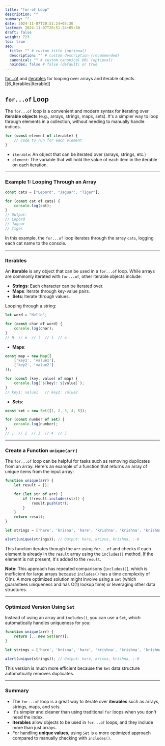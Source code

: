 ```yaml
---
title: "for-of Loop"
description: ""
summary: ""
date: 2024-11-07T20:51:24+05:30
lastmod: 2024-11-07T20:51:24+05:30
draft: false
weight: 723
toc: true
seo:
  title: "" # custom title (optional)
  description: "" # custom description (recommended)
  canonical: "" # custom canonical URL (optional)
  noindex: false # false (default) or true
---
```




[for…of](https://javascript.info/array#loops) and [iterables](https://javascript.info/iterable) for looping over arrays and iterable objects.
[[6_Iterables|Iterable]]

## **`for...of` Loop**

The `for...of` loop is a convenient and modern syntax for iterating over **iterable objects** (e.g., arrays, strings, maps, sets). It's a simpler way to loop through elements in a collection, without needing to manually handle indices.

```js
for (const element of iterable) {
    // code to run for each element
}
```
- `iterable`: An object that can be iterated over (arrays, strings, etc.)
- `element`: The variable that will hold the value of each item in the iterable on each iteration.

---

### **Example 1: Looping Through an Array**

```js
const cats = ["Lepord", "Jaguar", "Tiger"];

for (const cat of cats) {
    console.log(cat);
}
// Output:
// Lepord
// Jaguar
// Tiger
```

In this example, the `for...of` loop iterates through the array `cats`, logging each cat name to the console.

---

### **Iterables**

An **iterable** is any object that can be used in a `for...of` loop. While arrays are commonly iterated with `for...of`, other iterable objects include:

- **Strings**: Each character can be iterated over.
- **Maps**: Iterate through key-value pairs.
- **Sets**: Iterate through values.

Looping through a string:
```js
let word = "Hello";

for (const char of word) {
    console.log(char);
}
// H  // e  // l  // l  // o
```

- **Maps**:
```js
const map = new Map([
    ['key1', 'value1'],
    ['key2', 'value2']
]);

for (const [key, value] of map) {
    console.log(`${key}: ${value}`);
}
// key1: value1   // key2: value2
```

- **Sets**:
```js
const set = new Set([1, 2, 3, 4, 5]);

for (const number of set) {
    console.log(number);
}
// 1  // 2  // 3  // 4  // 5
```

---

### **Create a Function `unique(arr)`**

The `for...of` loop can be helpful for tasks such as removing duplicates from an array. Here's an example of a function that returns an array of unique items from the input array:

```js
function unique(arr) {
    let result = [];

    for (let str of arr) {
        if (!result.includes(str)) {
            result.push(str);
        }
    }
    return result;
}

let strings = ['hare', 'krisna', 'hare', 'krishna', 'krishna', 'krishna', 'hare', 'hare', ':-0'];

alert(unique(strings)); // Output: hare, krisna, krishna, :-0
```

This function iterates through the `arr` using `for...of` and checks if each element is already in the `result` array using the `includes()` method. If the element is not present, it's added to the `result`.

**Note:** This approach has repeated comparisons (`includes()`), which is inefficient for large arrays because `includes()` has a time complexity of O(n). A more optimized solution might involve using a `Set` (which guarantees uniqueness and has O(1) lookup time) or leveraging other data structures.

---

### **Optimized Version Using `Set`**

Instead of using an array and `includes()`, you can use a `Set`, which automatically handles uniqueness for you:

```js
function unique(arr) {
    return [...new Set(arr)];
}

let strings = ['hare', 'krisna', 'hare', 'krishna', 'krishna', 'krishna', 'hare', 'hare', ':-0'];

alert(unique(strings)); // Output: hare, krisna, krishna, :-0
```

This version is much more efficient because the `Set` data structure automatically removes duplicates.

---

### **Summary**

- The `for...of` loop is a great way to iterate over **iterables** such as arrays, strings, maps, and sets.
- It's simpler and cleaner than using traditional `for` loops when you don't need the index.
- **Iterables** allow objects to be used in `for...of` loops, and they include more than just arrays.
- For handling **unique values**, using `Set` is a more optimized approach compared to manually checking with `includes()`.
